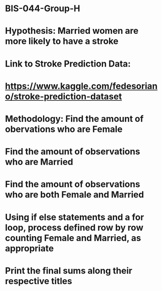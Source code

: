 # BIS-044-Group-H
# Hypothesis: Married women are more likely to have a stroke
# Link to Stroke Prediction Data: 
# https://www.kaggle.com/fedesoriano/stroke-prediction-dataset
# Methodology: Find the amount of obervations who are Female
# Find the amount of observations who are Married
# Find the amount of observations who are both Female and Married
# Using if else statements and a for loop, process defined row by row counting Female and Married, as appropriate
# Print the final sums along their respective titles
